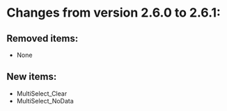 # Changes from version 2.6.0 to 2.6.1:

## Removed items:
  * None

## New items:
  * MultiSelect_Clear
  * MultiSelect_NoData